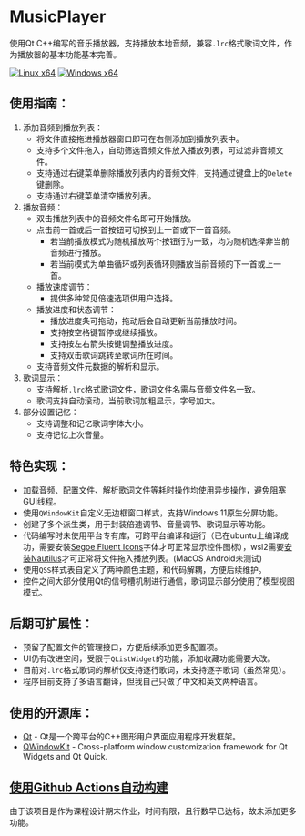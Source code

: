 # MusicPlayer

使用Qt C++编写的音乐播放器，支持播放本地音频，兼容`.lrc`格式歌词文件，作为播放器的基本功能基本完善。

[![Linux x64](https://github.com/SHM-white/MusicPlayer/actions/workflows/linux.yml/badge.svg)](https://github.com/SHM-white/MusicPlayer/actions/workflows/linux.yml)
[![Windows x64](https://github.com/SHM-white/MusicPlayer/actions/workflows/Windows.yml/badge.svg)](https://github.com/SHM-white/MusicPlayer/actions/workflows/Windows.yml)

## 使用指南：

1. 添加音频到播放列表：
    - 将文件直接拖进播放器窗口即可在右侧添加到播放列表中。
    - 支持多个文件拖入，自动筛选音频文件放入播放列表，可过滤非音频文件。
    - 支持通过右键菜单删除播放列表内的音频文件，支持通过键盘上的`Delete`键删除。
    - 支持通过右键菜单清空播放列表。
2. 播放音频：
    - 双击播放列表中的音频文件名即可开始播放。
    - 点击前一首或后一首按钮可切换到上一首或下一首音频。
        - 若当前播放模式为随机播放两个按钮行为一致，均为随机选择非当前音频进行播放。
        - 若当前模式为单曲循环或列表循环则播放当前音频的下一首或上一首。
    - 播放速度调节：
        - 提供多种常见倍速选项供用户选择。
    - 播放进度和状态调节：
        - 播放进度条可拖动，拖动后会自动更新当前播放时间。
        - 支持按空格键暂停或继续播放。
        - 支持按左右箭头按键调整播放进度。
        - 支持双击歌词跳转至歌词所在时间。
    - 支持音频文件元数据的解析和显示。
3. 歌词显示：
    - 支持解析`.lrc`格式歌词文件，歌词文件名需与音频文件名一致。
    - 歌词支持自动滚动，当前歌词加粗显示，字号加大。
4. 部分设置记忆：
    - 支持调整和记忆歌词字体大小。
    - 支持记忆上次音量。

## 特色实现：
- 加载音频、配置文件、解析歌词文件等耗时操作均使用异步操作，避免阻塞GUI线程。
- 使用`QWindowKit`自定义无边框窗口样式，支持Windows 11原生分屏功能。
- 创建了多个派生类，用于封装倍速调节、音量调节、歌词显示等功能。
- 代码编写时未使用平台专有库，可跨平台编译和运行（已在ubuntu上编译成功，需要安装[Segoe Fluent Icons](https://learn.microsoft.com/zh-cn/windows/apps/design/downloads/#fonts)字体才可正常显示控件图标），wsl2需要[安装Nautilus](https://learn.microsoft.com/zh-cn/windows/wsl/tutorials/gui-apps)才可正常将文件拖入播放列表。(MacOS Android未测试)
- 使用`QSS`样式表自定义了两种颜色主题，和代码解耦，方便后续维护。
- 控件之间大部分使用Qt的信号槽机制进行通信，歌词显示部分使用了模型视图模式。

## 后期可扩展性：
- 预留了配置文件的管理接口，方便后续添加更多配置项。
- UI仍有改进空间，受限于`QListWidget`的功能，添加收藏功能需要大改。
- 目前对`.lrc`格式歌词的解析仅支持逐行歌词，未支持逐字歌词（虽然常见）。
- 程序目前支持了多语言翻译，但我自己只做了中文和英文两种语言。

## 使用的开源库：
- [Qt](https://www.qt.io/) - Qt是一个跨平台的C++图形用户界面应用程序开发框架。
- [QWindowKit](https://github.com/stdware/qwindowkit) - Cross-platform window customization framework for Qt Widgets and Qt Quick.

## [使用Github Actions自动构建](https://github.com/SHM-white/MusicPlayer/actions)

由于该项目是作为课程设计期末作业，时间有限，且行数早已达标，故未添加更多功能。